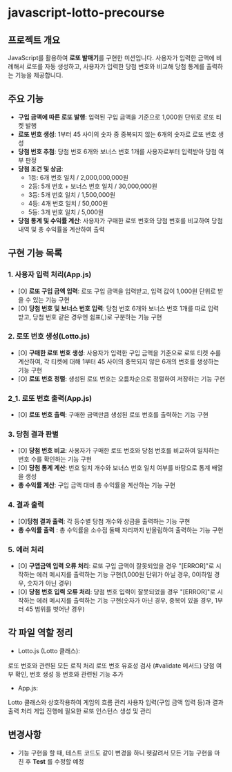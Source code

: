 # javascript-lotto-precourse

## 프로젝트 개요

JavaScript를 활용하여 **로또 발매기**를 구현한 미션입니다.
사용자가 입력한 금액에 비례해서 로또를 자동 생성하고,
사용자가 입력한 당첨 번호와 비교해 당첨 통계를 출력하는 기능을 제공합니다.

## 주요 기능

- **구입 금액에 따른 로또 발행**: 입력된 구입 금액을 기준으로 1,000원 단위로 로또 티켓 발행
- **로또 번호 생성**: 1부터 45 사이의 숫자 중 중복되지 않는 6개의 숫자로 로또 번호 생성
- **당첨 번호 추첨**: 당첨 번호 6개와 보너스 번호 1개를 사용자로부터 입력받아 당첨 여부 판정
- **당첨 조건 및 상금**:
  - 1등: 6개 번호 일치 / 2,000,000,000원
  - 2등: 5개 번호 + 보너스 번호 일치 / 30,000,000원
  - 3등: 5개 번호 일치 / 1,500,000원
  - 4등: 4개 번호 일치 / 50,000원
  - 5등: 3개 번호 일치 / 5,000원
- **당첨 통계 및 수익률 계산**: 사용자가 구매한 로또 번호와 당첨 번호를 비교하여 당첨 내역 및 총 수익률을 계산하여 출력

## 구현 기능 목록

### 1. 사용자 입력 처리(App.js)

- [O] **로또 구입 금액 입력**: 로또 구입 금액을 입력받고, 입력 값이 1,000원 단위로 받을 수 있는 기능 구현
- [O] **당첨 번호 및 보너스 번호 입력**: 당첨 번호 6개와 보너스 번호 1개를 따로 입력 받고, 당첨 번호 같은 경우엔 쉼표(,)로 구분하는 기능 구현

### 2. 로또 번호 생성(Lotto.js)

- [O] **구매한 로또 번호 생성**: 사용자가 입력한 구입 금액을 기준으로 로또 티켓 수를 계산하여, 각 티켓에 대해 1부터 45 사이의 중복되지 않은 6개의 번호를 생성하는 기능 구현
- [O] **로또 번호 정렬**: 생성된 로또 번호는 오름차순으로 정렬하여 저장하는 기능 구현

### 2_1. 로또 번호 출력(App.js)

- [O] **로또 번호 출력**: 구매한 금액만큼 생성된 로또 번호를 출력하는 기능 구현

### 3. 당첨 결과 판별

- [O] **당첨 번호 비교**: 사용자가 구매한 로또 번호와 당첨 번호를 비교하여 일치하는 번호 수를 확인하는 기능 구현
- [O] **당첨 통계 계산**: 번호 일치 개수와 보너스 번호 일치 여부를 바탕으로 통계 배열을 생성
- **총 수익률 계산**: 구입 금액 대비 총 수익률을 계산하는 기능 구현

### 4. 결과 출력

- [O]**당첨 결과 출력**: 각 등수별 당첨 개수와 상금을 출력하는 기능 구현
- **총 수익률 출력** : 총 수익률을 소수점 둘째 자리까지 반올림하여 출력하는 기능 구현

### 5. 에러 처리

- [O] **구앱금액 입력 오류 처리**: 로또 구입 금액이 잘못되었을 경우 "[ERROR]"로 시작하는 에러 메시지를 출력하는 기능 구현(1,000원 단위가 아닐 경우, 0이하일 경우, 숫자가 아닌 경우)
- [O] **당첨 번호 입력 오류 처리**: 당첨 번호 입력이 잘못되었을 경우 "[ERROR]"로 시작하는 에러 메시지를 출력하는 기능 구현(숫자가 아닌 경우, 중복이 있을 경우, 1부터 45 범위를 벗어난 경우)

## 각 파일 역할 정리

- Lotto.js (Lotto 클래스):

로또 번호와 관련된 모든 로직 처리
로또 번호 유효성 검사 (#validate 메서드)
당첨 여부 확인, 번호 생성 등 번호와 관련된 기능 추가

- App.js:

Lotto 클래스와 상호작용하여 게임의 흐름 관리
사용자 입력(구입 금액 입력 등)과 결과 출력 처리
게임 진행에 필요한 로또 인스턴스 생성 및 관리

## 변경사항

- 기능 구현을 할 때, 테스트 코드도 같이 변경을 하니 헷갈려서 모든 기능 구현을 마친 후 **Test** 를 수정할 예정
